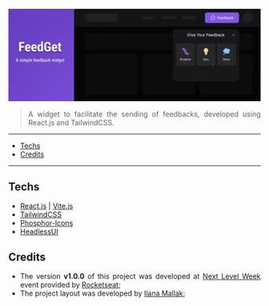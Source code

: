 <div align='justify'>

![Cover](./cover.png)

> A widget to facilitate the sending of feedbacks, developed using React.js and TailwindCSS.

---
- [Techs](#techs)
- [Credits](#credits)
---

## **Techs**

- [React.js] | [Vite.js]
- [TailwindCSS]
- [Phosphor-Icons]
- [HeadlessUI]

## **Credits**

- The version **v1.0.0** of this project was developed at [Next Level Week](https://nextlevelweek.com) event provided by [Rocketseat];
- The project layout was developed by [Ilana Mallak](https://www.figma.com/@ilanamallak);


</div>

<!-- REFERENCES -->
[Rocketseat]: https://www.rocketseat.com.br/
[React.js]: https://reactjs.org/
[Vite.js]: https://vitejs.dev/guide/
[TailwindCSS]: https://tailwindcss.com/
[Phosphor-Icons]: https://github.com/phosphor-icons/phosphor-home#phosphor-icons
[HeadlessUI]: https://headlessui.dev/
